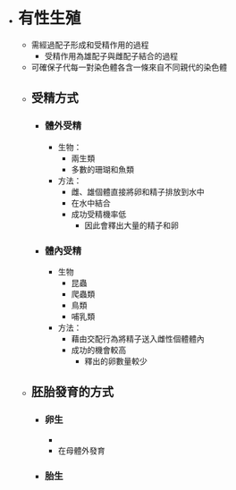 - # 有性生殖
	- 需經過配子形成和受精作用的過程
		- 受精作用為雄配子與雌配子結合的過程
	- 可確保子代每一對染色體各含一條來自不同親代的染色體
	- ## 受精方式
		- ### 體外受精
			- 生物：
				- 兩生類
				- 多數的珊瑚和魚類
			- 方法：
				- 雌、雄個體直接將卵和精子排放到水中
				- 在水中結合
				- 成功受精機率低
					- 因此會釋出大量的精子和卵
		- ### 體內受精
			- 生物
				- 昆蟲
				- 爬蟲類
				- 鳥類
				- 哺乳類
			- 方法：
				- 藉由交配行為將精子送入雌性個體體內
				- 成功的機會較高
					- 釋出的卵數量較少
	- ## 胚胎發育的方式
		- ### 卵生
			-
			- 在母體外發育
		- ### 胎生
